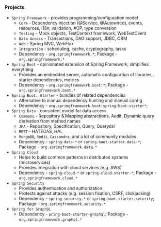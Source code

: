 ### Projects
* `Spring Framework` - provides programming/configuration model 
    * `Core` - Dependency injection (@Service, @Autowired), events, resources, i18n, validation, AOP, type conversion
    * `Testing`  - Mock objects, TestContext framework, WebTestClient
    * `Data Access` - Transactions, DAO support, JDBC, ORM
    * `Web` - Spring MVC, WebFlux 
    * `Integration` - scheduling, cache, cryptography, tasks
    * Dependency - `org.springframework.*`; Package - `org.springframework.*`
* `Spring Boot` - opinionated extension of Spring Framework, simplifies everything
    * Provides an embedded server, automatic configuration of libraries, starter dependencies, metrics
    * Dependency - `org.springframework.boot:*`; Package - `org.springframework.boot.*`
* `Spring Boot. Starter` - bundles of related dependencies
    * Alternative to manual dependency hunting and manual config
    * Dependency - `org.springframework.boot:spring-boot-starter*`;
* `Spring Data` - consistent model for data access
    * `Commons` - Repository & Mapping abstractions, Audit, Dynamic query derivation from method names
    * `JPA` - Repository, Specification, Query, Querydsl
    * `REST` - HATEOAS, HAL
    * `MongoDB`, `Redis`, `Cassandra`, and a lot of community modules
    * Dependency - `spring-data-*` or `spring-boot-starter-data-*`; Package - `org.springframework.data.*`
* `Spring Cloud`
    * Helps to build common patterns in distributed systems (microservices)
    * Provides integration with cloud services (e.g. AWS)
    * Dependency - `spring-cloud-*` or `spring-cloud-starter-*`; Package - `org.springframework.cloud.*`
* `Spring Security`
    * Provides authentication and authorization
    * Protects against attacks (e.g. session fixation, CSRF, clickjacking)
    * Dependency - `spring-security-*` or `spring-boot-starter-security`; Package - `org.springframework.security.*`
* `Spring for GraphQL`
    * Dependency - `pring-boot-starter-graphql`; Package - `org.springframework.graphql.*`
